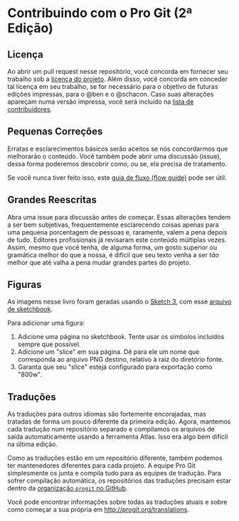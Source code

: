 # Contribuindo com o Pro Git (2ª Edição)


## Licença

Ao abrir um pull request nesse repositório, você concorda em fornecer seu trabalho sob a [licença do projeto](LICENSE.asc).
Além disso, você concorda em conceder tal licença em seu trabalho, se for necessário para o objetivo de futuras edições impressas, para o @ben e o @schacon.
Caso suas alterações apareçam numa versão impressa, você será incluído na [lista de contribuidores](book/contributors.asc).

## Pequenas Correções

Erratas e esclarecimentos básicos serão aceitos se nós concordarmos que melhorarão o conteúdo. Você também pode abrir uma discussão (issue), dessa forma poderemos descobrir como, ou se, ela precisa de tratamento.

Se você nunca tiver feito isso, este [guia de fluxo (flow guide)](https://guides.github.com/introduction/flow/) pode ser útil.

## Grandes Reescritas

Abra uma issue para discussão antes de começar. Essas alterações tendem a ser bem subjetivas, frequentemente esclarecendo coisas apenas para uma pequena porcentagem de pessoas e, raramente, valem a pena depois de tudo. Editores profissionais já revisaram este conteúdo múltiplas vezes. Assim, mesmo que você tenha, de alguma forma, um gosto superior ou gramática melhor do que a nossa, é difícil que seu texto venha a ser *tão* melhor que até valha a pena mudar grandes partes do projeto.

## Figuras

As imagens nesse livro foram geradas usando o [Sketch 3](http://bohemiancoding.com/sketch/), com esse [arquivo de  sketchbook](diagram-source/progit.sketch).

Para adicionar uma figura:

1. Adicione uma página no sketchbook. Tente usar os símbolos incluídos sempre que possível.
1. Adicione um "slice" em sua página. Dê para ele um nome que corresponda ao arquivo PNG destino, relativo à raiz do diretório fonte.
1. Garanta que seu "slice" esteja configurado para exportação como "800w".


## Traduções

As traduções para outros idiomas são fortemente encorajadas, mas tratadas de forma um pouco diferente da primeira edição. Agora, mantemos cada tradução num repositório separado e compilamos os arquivos de saída automaticamente usando a ferramenta Atlas. Isso era algo bem difícil na última edição.

Como as traduções estão em um repositório diferente, também podemos ter mantenedores diferentes para cada projeto. A equipe Pro Git simplesmente os junta e compila tudo para as equipes de tradução. Para sofrer compilação automática, os repositórios das traduções precisam estar dentro da [organização `progit` no GitHub](https://github.com/progit).

Você pode encontrar informações sobre todas as traduções atuais e sobre como começar a sua própria em http://progit.org/translations.
